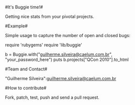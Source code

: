 #It's Buggie time!#

Getting nice stats from your pivotal projects.

#Example#

Simple usage to capture the number of open and closed bugs:

require 'rubygems'
require 'lib/buggie'

b = Buggie.with("guilherme.silveira@caelum.com.br", "your_password_here")
puts b.projects["QCon 2010"].to_html


#Team and Contact#

"Guilherme Silveira":guilherme.silveira@caelum.com.br

#How to contribute#

Fork, patch, test, push and send a pull request.